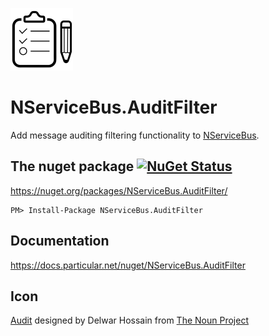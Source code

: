 ![Icon](https://raw.githubusercontent.com/NServiceBusExtensions/NServiceBus.AuditFilter/master/icon.png)

NServiceBus.AuditFilter
===========================

Add message auditing filtering functionality to [NServiceBus](https://docs.particular.net/nservicebus/).


## The nuget package [![NuGet Status](http://img.shields.io/nuget/v/NServiceBus.AuditFilter.svg?style=flat)](https://www.nuget.org/packages/NServiceBus.AuditFilter/)

https://nuget.org/packages/NServiceBus.AuditFilter/

    PM> Install-Package NServiceBus.AuditFilter


## Documentation

https://docs.particular.net/nuget/NServiceBus.AuditFilter


## Icon

<a href="http://thenounproject.com/term/audit/618766/" target="_blank">Audit</a> designed by Delwar Hossain from <a href="http://thenounproject.com/" target="_blank">The Noun Project</a>
